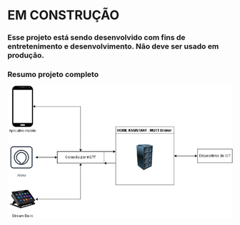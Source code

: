 # EM CONSTRUÇÃO

### Esse projeto está sendo desenvolvido com fins de entretenimento e desenvolvimento. Não deve ser usado em produção.
### Resumo projeto completo

![](diagramas/intro.png)